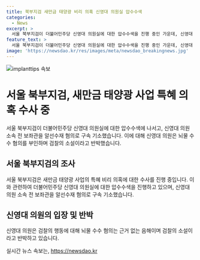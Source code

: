 ```yaml
---
title: 북부지검 새만금 태양광 비리 의혹 신영대 의원실 압수수색
categories:
  - News
excerpt: >
  서울 북부지검이 더불어민주당 신영대 의원실에 대한 압수수색을 진행 중인 가운데, 신영대 의원 소속 보좌관이 알선수재 혐의로 구속 기소됐습니다. 검찰은 현재 국회의 협조를 받아 영장 집행을 하고 있으며, 신영대 의원은 이에 대해 모두 근거 없는 음해라고 반박했습니다.
feature_text: >
  서울 북부지검이 더불어민주당 신영대 의원실에 대한 압수수색을 진행 중인 가운데, 신영대 의원 소속 보좌관이 알선수재 혐의로 구속 기소됐습니다. 검찰은 현재 국회의 협조를 받아 영장 집행을 하고 있으며, 신영대 의원은 이에 대해 모두 근거 없는 음해라고 반박했습니다.
image: 'https://newsdao.kr/res/images/meta/newsdao_breakingnews.jpg'
---
```


<p><img src="https://newsdao.kr/res/images/meta/newsdao_breakingnews.jpg" alt="implanttips 속보" /></p>

<h1>서울 북부지검, 새만금 태양광 사업 특혜 의혹 수사 중</h1>

<p data-ke-size="size16">서울 북부지검이 더불어민주당 신영대 의원실에 대한 압수수색에 나서고, 신영대 의원 소속 전 보좌관을 알선수재 혐의로 구속 기소했습니다. 이에 대해 신영대 의원은 뇌물 수수 혐의를 부인하며 검찰의 소설이라고 반박했습니다.</p>

<h2>서울 북부지검의 조사</h2>

<p data-ke-size="size16">서울 북부지검은 새만금 태양광 사업의 특혜 비리 의혹에 대한 수사를 진행 중입니다. 이와 관련하여 더불어민주당 신영대 의원실에 대한 압수수색을 진행하고 있으며, 신영대 의원 소속 전 보좌관을 알선수재 혐의로 구속 기소했습니다.</p>

<h2>신영대 의원의 입장 및 반박</h2>

<p data-ke-size="size16">신영대 의원은 검찰의 행동에 대해 뇌물 수수 혐의는 근거 없는 음해이며 검찰의 소설이라고 반박하고 있습니다.</p>
실시간 뉴스 속보는, <a href="https://newsdao.kr" rel="dofollow">https://newsdao.kr</a>


